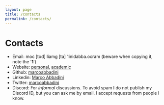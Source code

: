 ```yaml
---
layout: page
title: /contacts
permalink: /contacts/
---
```

# Contacts

- Email: <span class="baddirection">moc [tod] liamg [ta] 1inidabba.ocram</span> (beware when copying it, note the '**1**')
- Website: [personal](https://marcoabbadini.github.io), [academic](https://cs.unibg.it/abbadini)
- Github: [marcoabbadini](https://github.com/marcoabbadini)
- Linkedin: [Marco Abbadini](https://www.linkedin.com/in/marco-abbadini-998524245)
- Twitter: [marcoabbadini](https://twitter.com/marcoabbadini)
- Discord: For *informal* discussions. To avoid spam I do not publish my Discord ID, but you can ask me by email. I accept requests from people I know.
